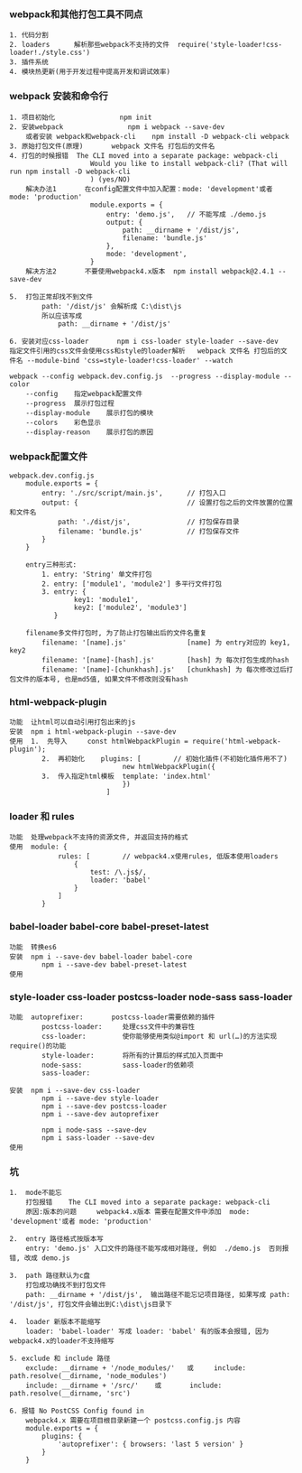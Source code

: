 ### webpack和其他打包工具不同点
	1. 代码分割
	2. loaders		解析那些webpack不支持的文件  require('style-loader!css-loader!./style.css')
	3. 插件系统
	4. 模块热更新(用于开发过程中提高开发和调试效率)
	
### webpack 安装和命令行
	1. 项目初始化				npm init
	2. 安装webpack				npm i webpack --save-dev
		或者安装 webpack和webpack-cli	npm install -D webpack-cli webpack
	3. 原始打包文件(原理)		webpack 文件名 打包后的文件名	
	4. 打包的时候报错	The CLI moved into a separate package: webpack-cli
						Would you like to install webpack-cli? (That will run npm install -D webpack-cli   
						) (yes/NO)
		解决办法1 		在config配置文件中加入配置：mode: 'development'或者 mode: 'production'
						module.exports = {
							entry: 'demo.js',	// 不能写成	./demo.js
							output: {
								path: __dirname + '/dist/js',
								filename: 'bundle.js'
							},
							mode: 'development',
						}
		解决方法2       不要使用webpack4.x版本  npm install webpack@2.4.1 --save-dev
	
	5.  打包正常却找不到文件
			path: '/dist/js' 会解析成 C:\dist\js
			所以应该写成   
				path: __dirname + '/dist/js'
	
	6. 安装对应css-loader		npm i css-loader style-loader --save-dev
	指定文件引用的css文件会使用css和style的loader解析	webpack 文件名 打包后的文件名 --module-bind 'css=style-loader!css-loader' --watch
	
	webpack --config webpack.dev.config.js	--progress --display-module --color
		--config	指定webpack配置文件
		--progress	展示打包过程
		--display-module	展示打包的模块
		--colors	彩色显示
		--display-reason	展示打包的原因
	
### webpack配置文件
	webpack.dev.config.js
		module.exports = {
			entry: './src/script/main.js',		// 打包入口			
			output: {							// 设置打包之后的文件放置的位置和文件名
				path: './dist/js',				// 打包保存目录
				filename: 'bundle.js'			// 打包保存文件
			}
		}
		
		entry三种形式:	
			1. entry: 'String' 单文件打包		
			2. entry: ['module1', 'module2'] 多平行文件打包			
			3. entry: {
					key1: 'module1',
					key2: ['module2', 'module3']
			   }
			   
		filename多文件打包时, 为了防止打包输出后的文件名重复
			filename: '[name].js'				[name] 为 entry对应的 key1, key2
			filename: '[name]-[hash].js'		[hash] 为 每次打包生成的hash
			filename: '[name]-[chunkhash].js'   [chunkhash] 为 每次修改过后打包文件的版本号, 也是md5值, 如果文件不修改则没有hash 
			
### html-webpack-plugin
	功能	让html可以自动引用打包出来的js
	安装	npm i html-webpack-plugin --save-dev 
	使用	1.  先导入		const htmlWebpackPlugin = require('html-webpack-plugin');
			2.  再初始化	plugins: [        // 初始化插件(不初始化插件用不了)
								new htmlWebpackPlugin({
			3.  传入指定html模板	template: 'index.html'  
								})
							]
							
### loader 和 rules
	功能	处理webpack不支持的资源文件, 并返回支持的格式
	使用	module: {
				rules: [		// webpack4.x使用rules, 低版本使用loaders
					{
						test: /\.js$/,
						loader: 'babel'
					}
				]
			}
	
### babel-loader babel-core babel-preset-latest
	功能	转换es6
	安装	npm i --save-dev babel-loader babel-core
			npm i --save-dev babel-preset-latest
	使用
	
### style-loader css-loader	postcss-loader	node-sass sass-loader
	功能	autoprefixer:  		postcss-loader需要依赖的插件
			postcss-loader:		处理css文件中的兼容性
			css-loader:			使你能够使用类似@import 和 url(…)的方法实现 require()的功能
			style-loader:		将所有的计算后的样式加入页面中
			node-sass: 			sass-loader的依赖项
			sass-loader: 		
	
	安装	npm i --save-dev css-loader 
			npm i --save-dev style-loader	
			npm i --save-dev postcss-loader
			npm i --save-dev autoprefixer
	
			npm i node-sass --save-dev
			npm i sass-loader --save-dev
	使用
		


			
###  坑
	1.	mode不能忘 
		打包报错	The CLI moved into a separate package: webpack-cli
		原因:版本的问题	 webpack4.x版本 需要在配置文件中添加  mode: 'development'或者 mode: 'production'
	
	2.  entry 路径格式按版本写
		entry: 'demo.js' 入口文件的路径不能写成相对路径, 例如  ./demo.js  否则报错, 改成 demo.js

	3.  path 路径默认为c盘
		打包成功确找不到打包文件
		path: __dirname + '/dist/js',  输出路径不能忘记项目路径, 如果写成 path: '/dist/js', 打包文件会输出到C:\dist\js目录下
	
	4.  loader 新版本不能缩写
		loader: 'babel-loader' 写成 loader: 'babel' 有的版本会报错, 因为webpack4.x的loader不支持缩写
	
	5. exclude 和 include 路径
		exclude: __dirname + '/node_modules/'   或	  include: path.resolve(__dirname, 'node_modules')
		include: __dirname + '/src/'	或 		include: path.resolve(__dirname, 'src')
	
	6. 报错 No PostCSS Config found in
		webpack4.x 需要在项目根目录新建一个 postcss.config.js 内容
		module.exports = {
			plugins: {
				'autoprefixer': { browsers: 'last 5 version' }
			}
		} 
	
	
	
	
	
	
	
	
	
	
	
	
	
	
	
	
	
	
	
	

	